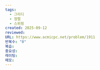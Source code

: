 ```yaml
---
tags:
  - 그리디
  - 정렬
  - 스위핑
created: 2025-09-12
reviewed:
URL: https://www.acmicpc.net/problem/1911
반복수: "0"
복습:
중요성:
레이팅:
메모:
---
```

